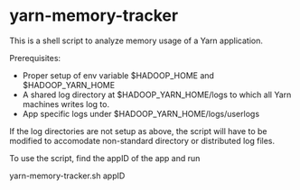 # yarn-memory-tracker
This is a shell script to analyze memory usage of a Yarn application.

Prerequisites:
- Proper setup of env variable $HADOOP_HOME and $HADOOP_YARN_HOME
- A shared log directory at $HADOOP_YARN_HOME/logs to which all Yarn machines writes log to.
- App specific logs under $HADOOP_YARN_HOME/logs/userlogs

If the log directories are not setup as above, the script will have to be modified to accomodate non-standard directory or distributed log files.

To use the script, find the appID of the app and run

yarn-memory-tracker.sh appID
